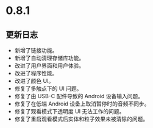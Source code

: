 # 0.8.1

## 更新日志

-   新增了链接功能。
-   新增了自动清理存储库功能。
-   改进了用户界面和用户体验。
-   改进了程序性能。
-   改进了颜色 UI。
-   修复了多触点下的 UI 问题。
-   修复了由 USB-C 配件导致的 Android 设备输入问题。
-   修复了在低端 Android 设备上取消暂停时的音频不同步。
-   修复了观看模式下透明度 UI 无法工作的问题。
-   修复了重启观看模式后实体和粒子效果未被清除的问题。
